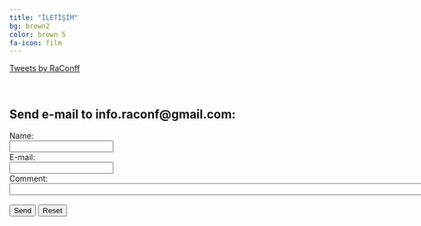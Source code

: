 ```yaml
---
title: "İLETİŞİM"
bg: brown2
color: brown 5
fa-icon: film
---
```


   <a class="twitter-timeline" href="https://twitter.com/RaConff">Tweets by RaConff</a> 
   <script async src="//platform.twitter.com/widgets.js" charset="utf-8"></script><br>
   
  
<html>
<body>

<h2>Send e-mail to info.raconf@gmail.com:</h2>

<form action="mailto:info.raconf@gmail.com" method="post" enctype="text/plain">
Name:<br>
<input type="text" name="name"><br>
E-mail:<br>
<input type="text" name="mail"><br>
Comment:<br>
<input type="text" name="comment" size="200"><br><br>
<input type="submit" value="Send">
<input type="reset" value="Reset">
</form>

</body>
</html>


   
   

